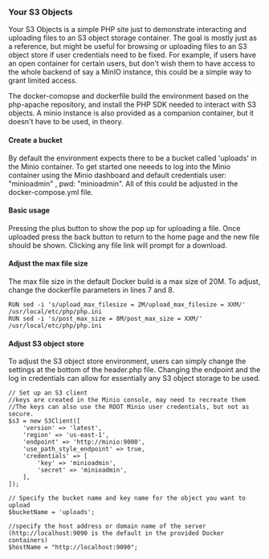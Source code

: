 ### Your S3 Objects

Your S3 Objects is a simple PHP site just to demonstrate interacting and uploading files to an S3 object storage container. The goal is mostly just as a reference, but might be useful for browsing or uploading files to an S3 object store if user credentials need to be fixed. For example, if users have an open container for certain users, but don't wish them to have access to the whole backend of say a MinIO instance, this could be a simple way to grant limited access. 

The docker-comopse and dockerfile build the environment based on the php-apache repository, and install the PHP SDK needed to interact with S3 objects. A minio instance is also provided as a companion container, but it doesn't have to be used, in theory. 

#### Create a bucket

By default the environment expects there to be a bucket called 'uploads' in the Minio container. To get started one neeeds to log into the Minio container using the Minio dashboard and default credentials user: "minioadmin" , pwd: "minioadmin". All of this could be adjusted in the docker-compose.yml file. 

#### Basic usage

Pressing the plus button to show the pop up for uploading a file. Once uploaded press the back button to return to the home page and the new file should be shown. Clicking any file link will prompt for a download.

#### Adjust the max file size 

The max file size in the default Docker build is a max size of 20M. To adjust, change the dockerfile parameters in lines 7 and 8. 

    RUN sed -i 's/upload_max_filesize = 2M/upload_max_filesize = XXM/' /usr/local/etc/php/php.ini
    RUN sed -i 's/post_max_size = 8M/post_max_size = XXM/' /usr/local/etc/php/php.ini

#### Adjust S3 object store

To adjust the S3 object store environment, users can simply change the settings at the bottom of the header.php file. Changing the endpoint and the log in credentials can allow for essentially any S3 object storage to be used. 

  	// Set up an S3 client
	//keys are created in the Minio console, may need to recreate them
	//The keys can also use the ROOT Minio user credentials, but not as secure.
	$s3 = new S3Client([
		'version' => 'latest',
		'region' => 'us-east-1',
		'endpoint' => 'http://minio:9000',
		'use_path_style_endpoint' => true,
		'credentials' => [
		    'key' => 'minioadmin',
		    'secret' => 'minioadmin',
		],
	]);
	
	// Specify the bucket name and key name for the object you want to upload
	$bucketName = 'uploads';

	//specify the host address or domain name of the server (http://localhost:9090 is the default in the provided Docker containers)
	$hostName = "http://localhost:9090"; 

